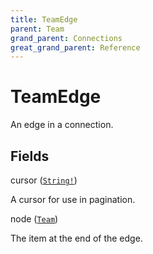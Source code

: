 ```yaml
---
title: TeamEdge
parent: Team
grand_parent: Connections
great_grand_parent: Reference
---
```


# TeamEdge

An edge in a connection.

## Fields

<div class="field-entry ">
  <span id="cursor" class="field-name anchored">cursor (<code><a href="/docs/reference/scalar/string">String!</a></code>)</span>

  <div class="description-wrapper">
   <p>A cursor for use in pagination.</p>

  </div>
</div>

<div class="field-entry ">
  <span id="node" class="field-name anchored">node (<code><a href="/docs/reference/object/team">Team</a></code>)</span>

  <div class="description-wrapper">
   <p>The item at the end of the edge.</p>

  </div>
</div>

